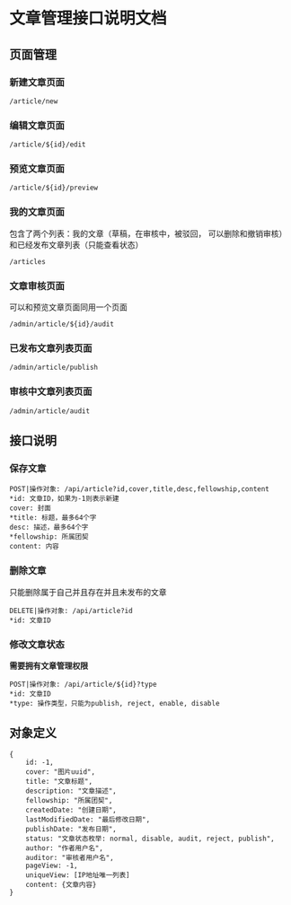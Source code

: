 # 文章管理接口说明文档
## 页面管理
### 新建文章页面
```
/article/new
```
### 编辑文章页面
```
/article/${id}/edit
```
### 预览文章页面
```
/article/${id}/preview
```
### 我的文章页面
包含了两个列表：我的文章（草稿，在审核中，被驳回， 可以删除和撤销审核）和已经发布文章列表（只能查看状态）
```
/articles
```
### 文章审核页面
可以和预览文章页面同用一个页面
```
/admin/article/${id}/audit
```
### 已发布文章列表页面
```
/admin/article/publish
```
### 审核中文章列表页面
```
/admin/article/audit
```
## 接口说明
### 保存文章
```
POST|操作对象: /api/article?id,cover,title,desc,fellowship,content
*id: 文章ID，如果为-1则表示新建
cover: 封面
*title: 标题，最多64个字
desc: 描述，最多64个字
*fellowship: 所属团契
content: 内容
```
### 删除文章
只能删除属于自己并且存在并且未发布的文章
```
DELETE|操作对象: /api/article?id
*id: 文章ID
```
### 修改文章状态
**需要拥有文章管理权限**
```
POST|操作对象: /api/article/${id}?type
*id: 文章ID
*type: 操作类型，只能为publish, reject, enable, disable
```
## 对象定义
```
{
	id: -1,
	cover: "图片uuid",
	title: "文章标题",
	description: "文章描述",
	fellowship: "所属团契",
	createdDate: "创建日期",
	lastModifiedDate: "最后修改日期",
	publishDate: "发布日期",
	status: "文章状态枚举: normal, disable, audit, reject, publish",
	author: "作者用户名",
	auditor: "审核者用户名",
	pageView: -1,
	uniqueView: [IP地址唯一列表]
	content: {文章内容}
}
```